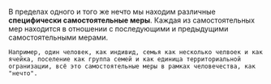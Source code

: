 В пределах одного и того же нечто мы находим различные **специфически самостоятельные меры**. Каждая из самостоятельных мер находится в отношении с последующими и предыдущими самостоятельными мерами.

`Например, один человек, как индивид, семья как несколько челвоек и как ячейка, поселение как группа семей и как единица территориальной огранизации, всё это самостоятельные меры в рамках человечества, как "нечто".`

